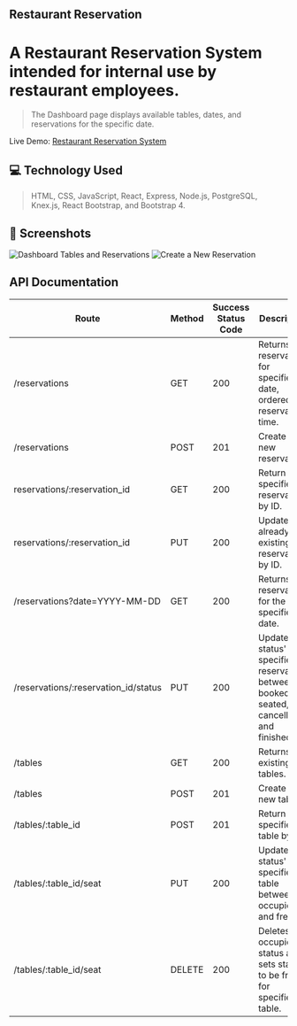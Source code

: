 
## Restaurant Reservation

# A Restaurant Reservation System intended for internal use by restaurant employees. 

> The Dashboard page displays available tables, dates, and reservations for the specific date.

Live Demo: [Restaurant Reservation System](https://front-end-lime-one.vercel.app/)

## 💻 Technology Used

> HTML, CSS, JavaScript, React, Express, Node.js, PostgreSQL, Knex.js, React Bootstrap, and Bootstrap 4.

## 📸 Screenshots

![Dashboard Tables and Reservations](https://i.imgur.com/Aq8OQVp.png)
![Create a New Reservation](https://i.imgur.com/KgXjmns.png)

## API Documentation

| Route                                | Method | Success Status Code | Description                                                                               |
| ------------------------------------ | ------ | ------------------- | ----------------------------------------------------------------------------------------- |
| /reservations                        | GET    | 200                 | Returns all reservations for specified date, ordered by reservation time.                 |
| /reservations                        | POST   | 201                 | Create a new reservation.                                                                 |
| reservations/:reservation_id         | GET    | 200                 | Return a specified reservation by ID.                                                     |
| reservations/:reservation_id         | PUT    | 200                 | Update an already existing reservation by ID.                                             |
| /reservations?date=YYYY-MM-DD        | GET    | 200                 | Returns all reservations for the specified date.                                          |
| /reservations/:reservation_id/status | PUT    | 200                 | Update status' of specified reservation between: booked, seated, cancelled, and finished. |
| /tables                              | GET    | 200                 | Returns all existing tables.                                                              |
| /tables                              | POST   | 201                 | Create a new table.                                                                       |
| /tables/:table_id                    | POST   | 201                 | Return a specified table by ID.                                                           |
| /tables/:table_id/seat               | PUT    | 200                 | Update status' of specified table between: occupied and free.                             |
| /tables/:table_id/seat               | DELETE | 200                 | Deletes occupied status and sets status to be free for specified table.                   |
